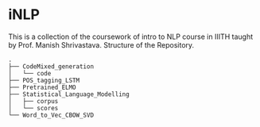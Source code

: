 # iNLP
This is a collection of the coursework of intro to NLP course in IIITH taught by Prof. Manish Shrivastava.
Structure of the Repository.
```
.
├── CodeMixed_generation
│   └── code
├── POS_tagging_LSTM
├── Pretrained_ELMO
├── Statistical_Language_Modelling
│   ├── corpus
│   └── scores
└── Word_to_Vec_CBOW_SVD
```
